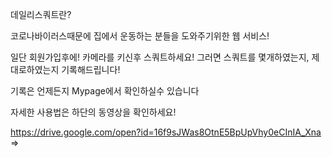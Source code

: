 데일리스쿼트란?

코로나바이러스때문에 집에서 운동하는 분들을 도와주기위한 웹 서비스!

일단 회원가입후에! 카메라를 키신후 스쿼트하세요! 그러면 스쿼트를 몇개하였는지, 제대로하였는지 기록해드립니다!

기록은 언제든지 Mypage에서 확인하실수 있습니다

자세한 사용법은 하단의 동영상을 확인하세요!

https://drive.google.com/open?id=16f9sJWas8OtnE5BpUpVhy0eCInIA_Xna =>
